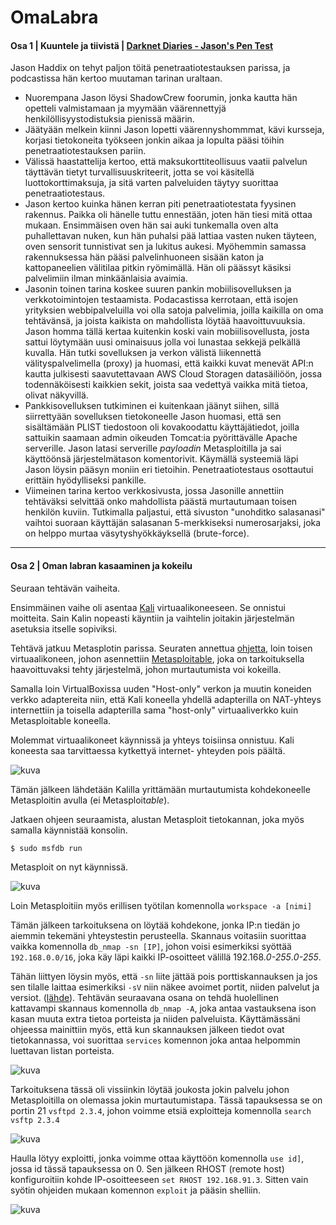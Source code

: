 # OmaLabra

#### Osa 1 | Kuuntele ja tiivistä | [Darknet Diaries - Jason's Pen Test](https://darknetdiaries.com/episode/130/)
  
  Jason Haddix on tehyt paljon töitä penetraatiotestauksen parissa, ja podcastissa hän kertoo muutaman tarinan uraltaan.
  - Nuorempana Jason löysi ShadowCrew foorumin, jonka kautta hän opetteli valmistamaan ja myymään väärennettyjä henkilöllisyystodistuksia pienissä määrin.
  - Jäätyään melkein kiinni Jason lopetti väärennyshommmat, kävi kursseja, korjasi tietokoneita työkseen jonkin aikaa ja lopulta pääsi töihin penetraatiotestauksen pariin.
  - Välissä haastattelija kertoo, että maksukorttiteollisuus vaatii palvelun täyttävän tietyt turvallisuuskriteerit, jotta se voi käsitellä luottokorttimaksuja, ja sitä varten palveluiden täytyy suorittaa penetraatiotestaus.
  - Jason kertoo kuinka hänen kerran piti penetraatiotestata fyysinen rakennus. Paikka oli hänelle tuttu ennestään, joten hän tiesi mitä ottaa mukaan. Ensimmäisen oven hän sai auki tunkemalla oven alta puhallettavan nuken, kun hän puhalsi pää lattiaa vasten nuken täyteen, oven sensorit tunnistivat sen ja lukitus aukesi. Myöhemmin samassa rakennuksessa hän pääsi palvelinhuoneen sisään katon ja kattopaneelien välitilaa pitkin ryömimällä. Hän oli päässyt käsiksi palvelimiin ilman minkäänlaisia avaimia.
  - Jasonin toinen tarina koskee suuren pankin mobiilisovelluksen ja verkkotoimintojen testaamista. Podacastissa kerrotaan, että isojen yrityksien webbipalveluilla voi olla satoja palvelimia, joilla kaikilla on oma tehtävänsä, ja joista kaikista on mahdollista löytää haavoittuvuuksia. Jason homma tällä kertaa kuitenkin koski vain mobiilisovellusta, josta sattui löytymään uusi ominaisuus jolla voi lunastaa sekkejä pelkällä kuvalla. Hän tutki sovelluksen ja verkon välistä liikennettä välityspalvelimella (proxy) ja huomasi, että kaikki kuvat menevät API:n kautta julkisesti saavutettavaan AWS Cloud Storagen datasäiliöön, jossa todennäköisesti kaikkien sekit, joista saa vedettyä vaikka mitä tietoa, olivat näkyvillä.
  - Pankkisovelluksen tutkiminen ei kuitenkaan jäänyt siihen, sillä siirrettyään sovelluksen tietokoneelle Jason huomasi, että sen sisältämään PLIST tiedostoon oli kovakoodattu käyttäjätiedot, joilla sattuikin saamaan admin oikeuden Tomcat:ia pyörittävälle Apache serverille. Jason latasi serverille *payloadin* Metasploitilla ja sai käyttöönsä järjestelmätason komentorivit. Käymällä systeemiä läpi Jason löysin pääsyn moniin eri tietoihin. Penetraatiotestaus osottautui erittäin hyödylliseksi pankille.
  - Viimeinen tarina kertoo verkkosivusta, jossa Jasonille annettiin tehtäväksi selvittää onko mahdollista päästä murtautumaan toisen henkilön kuviin. Tutkimalla paljastui, että sivuston "unohditko salasanasi" vaihtoi suoraan käyttäjän salasanan 5-merkkiseksi numerosarjaksi, joka on helppo murtaa väsytyshyökkäyksellä (brute-force).
---
#### Osa 2 | Oman labran kasaaminen ja kokeilu
Seuraan tehtävän vaiheita.

Ensimmäinen vaihe oli asentaa [Kali](https://www.kali.org/get-kali/#kali-virtual-machines) virtuaalikoneeseen. Se onnistui moitteita. Sain Kalin nopeasti käyntiin ja vaihtelin joitakin järjestelmän asetuksia itselle sopiviksi.

Tehtävä jatkuu Metasplotin parissa. Seuraten annettua [ohjetta](https://tuomasvalkamo.com/PenTestCourse/week-2/), loin toisen virtuaalikoneen, johon asennettiin [Metasploitable](https://sourceforge.net/projects/metasploitable/), joka on tarkoituksella haavoittuvaksi tehty järjestelmä, johon murtautumista voi kokeilla.

Samalla loin VirtualBoxissa uuden "Host-only" verkon ja muutin koneiden verkko adaptereita niin, että Kali koneella yhdellä adapterilla on NAT-yhteys internettiin ja toisella adapterilla sama "host-only" virtuaaliverkko kuin Metasploitable koneella.

Molemmat virtuaalikoneet käynnissä ja yhteys toisiinsa onnistuu. Kali koneesta saa tarvittaessa kytkettyä internet- yhteyden pois päältä.

![kuva](https://user-images.githubusercontent.com/89645611/228608822-a6ae28cf-106d-4e39-8ae8-026937db334a.png)

Tämän jälkeen lähdetään Kalilla yrittämään murtautumista kohdekoneelle Metasploitin avulla (ei Metasploit*able*).

Jatkaen ohjeen seuraamista, alustan Metasploit tietokannan, joka myös samalla käynnistää konsolin.
```
$ sudo msfdb run
```
Metasploit on nyt käynnissä.

![kuva](https://user-images.githubusercontent.com/89645611/228626350-58f0b53b-6657-4c1c-aed0-68f97f596b8c.png)

Loin Metasploitiin myös erillisen työtilan komennolla `workspace -a [nimi]`

Tämän jälkeen tarkoituksena on löytää kohdekone, jonka IP:n tiedän jo aiemmin tekemäni yhteystestin perusteella.
Skannaus voitasiin suorittaa vaikka komennolla `db_nmap -sn [IP]`, johon voisi esimerkiksi syöttää `192.168.0.0/16`, joka käy läpi kaikki IP-osoitteet välillä 192.168.*0-255*.*0-255*.

Tähän liittyen löysin myös, että `-sn` liite jättää pois porttiskannauksen ja jos sen tilalle laittaa esimerkiksi `-sV` niin näkee avoimet portit, niiden palvelut ja versiot. ([lähde](https://visualisere.no/pentesting-find-your-hosts-with-metasploit.html)). Tehtävän seuraavana osana on tehdä huolellinen kattavampi skannaus komennolla `db_nmap -A`, joka antaa vastauksena ison kasan muuta extra tietoa porteista ja niiden palveluista. Käyttämässäni ohjeessa mainittiin myös, että kun skannauksen jälkeen tiedot ovat tietokannassa, voi suorittaa `services` komennon joka antaa helpommin luettavan listan porteista.

![kuva](https://user-images.githubusercontent.com/89645611/228641448-3d59004d-fbd2-4478-b47c-756a940c692e.png)

Tarkoituksena tässä oli vissiinkin löytää joukosta jokin palvelu johon Metasploitilla on olemassa jokin murtautumistapa. Tässä tapauksessa se on portin 21 `vsftpd 2.3.4`, johon voimme etsiä exploitteja komennolla `search vsftp 2.3.4`

![kuva](https://user-images.githubusercontent.com/89645611/228642193-6f4a7e96-c710-42ef-9d64-03254fc1a86f.png)

Haulla lötyy exploitti, jonka voimme ottaa käyttöön komennolla `use id]`, jossa id tässä tapauksessa on 0. Sen jälkeen RHOST (remote host) konfiguroitiin kohde IP-osoitteeseen `set RHOST 192.168.91.3`. Sitten vain syötin ohjeiden mukaan komennon `exploit` ja pääsin shelliin.

![kuva](https://user-images.githubusercontent.com/89645611/228661517-e231d57d-17e6-4386-8478-42cc467e7e61.png)

